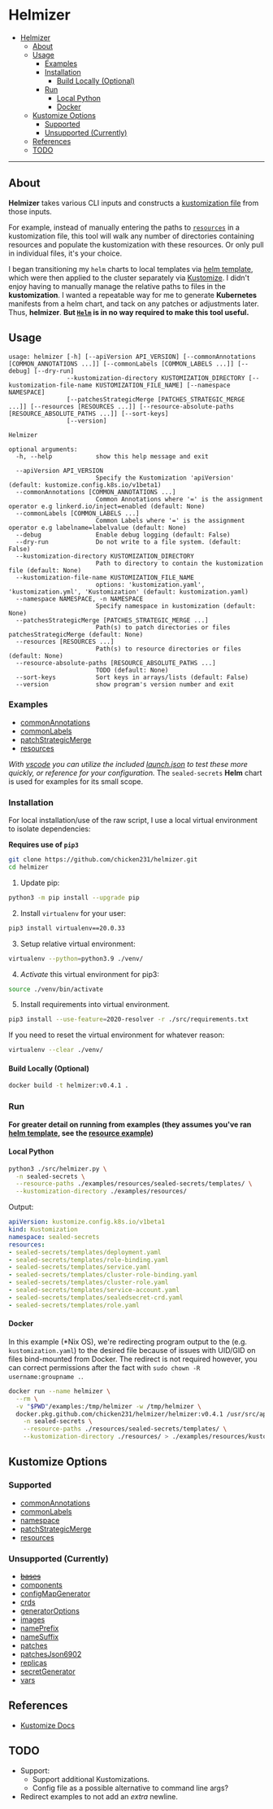 # Helmizer

- [Helmizer](#helmizer)
  - [About](#about)
  - [Usage](#usage)
    - [Examples](#examples)
    - [Installation](#installation)
      - [Build Locally (Optional)](#build-locally-optional)
    - [Run](#run)
      - [Local Python](#local-python)
      - [Docker](#docker)
  - [Kustomize Options](#kustomize-options)
    - [Supported](#supported)
    - [Unsupported (Currently)](#unsupported-currently)
  - [References](#references)
  - [TODO](#todo)

---

## About

**Helmizer** takes various CLI inputs and constructs a [kustomization file](https://kubernetes.io/docs/tasks/manage-kubernetes-objects/kustomization/) from those inputs.

For example, instead of manually entering the paths to [`resources`](https://kubectl.docs.kubernetes.io/references/kustomize/resource/) in a kustomization file, this tool will walk any number of directories containing resources and populate the kustomization with these resources. Or only pull in individual files, it's your choice.

I began transitioning my `helm` charts to local templates via [helm template](https://helm.sh/docs/helm/helm_template/), which were then applied to the cluster separately via [Kustomize](https://kustomize.io/). I didn't enjoy having to manually manage the relative paths to files in the **kustomization**. I wanted a repeatable way for me to generate **Kubernetes** manifests from a helm chart, and tack on any patches or adjustments later. Thus, **helmizer**. **But [`Helm`](https://helm.sh/) is in no way required to make this tool useful.**

## Usage

```
usage: helmizer [-h] [--apiVersion API_VERSION] [--commonAnnotations [COMMON_ANNOTATIONS ...]] [--commonLabels [COMMON_LABELS ...]] [--debug] [--dry-run]
                --kustomization-directory KUSTOMIZATION_DIRECTORY [--kustomization-file-name KUSTOMIZATION_FILE_NAME] [--namespace NAMESPACE]
                [--patchesStrategicMerge [PATCHES_STRATEGIC_MERGE ...]] [--resources [RESOURCES ...]] [--resource-absolute-paths [RESOURCE_ABSOLUTE_PATHS ...]] [--sort-keys]
                [--version]

Helmizer

optional arguments:
  -h, --help            show this help message and exit

  --apiVersion API_VERSION
                        Specify the Kustomization 'apiVersion' (default: kustomize.config.k8s.io/v1beta1)
  --commonAnnotations [COMMON_ANNOTATIONS ...]
                        Common Annotations where '=' is the assignment operator e.g linkerd.io/inject=enabled (default: None)
  --commonLabels [COMMON_LABELS ...]
                        Common Labels where '=' is the assignment operator e.g labelname=labelvalue (default: None)
  --debug               Enable debug logging (default: False)
  --dry-run             Do not write to a file system. (default: False)
  --kustomization-directory KUSTOMIZATION_DIRECTORY
                        Path to directory to contain the kustomization file (default: None)
  --kustomization-file-name KUSTOMIZATION_FILE_NAME
                        options: 'kustomization.yaml', 'kustomization.yml', 'Kustomization' (default: kustomization.yaml)
  --namespace NAMESPACE, -n NAMESPACE
                        Specify namespace in kustomization (default: None)
  --patchesStrategicMerge [PATCHES_STRATEGIC_MERGE ...]
                        Path(s) to patch directories or files patchesStrategicMerge (default: None)
  --resources [RESOURCES ...]
                        Path(s) to resource directories or files (default: None)
  --resource-absolute-paths [RESOURCE_ABSOLUTE_PATHS ...]
                        TODO (default: None)
  --sort-keys           Sort keys in arrays/lists (default: False)
  --version             show program's version number and exit
```

### Examples

- [commonAnnotations](examples/commonAnnotations/)
- [commonLabels](examples/commonLabels/)
- [patchStrategicMerge](examples/patchesStrategicMerge/)
- [resources](examples/resources/)

_With [vscode](https://code.visualstudio.com/) you can utilize the included [launch.json](.vscode/launch.json) to test these more quickly, or reference for your configuration._
The `sealed-secrets` **Helm** chart is used for examples for its small scope.

### Installation

For local installation/use of the raw script, I use a local virtual environment to isolate dependencies:

**Requires use of `pip3`**

```bash
git clone https://github.com/chicken231/helmizer.git
cd helmizer
```

1. Update pip:
```bash
python3 -m pip install --upgrade pip
```
2. Install `virtualenv` for your user:
```bash
pip3 install virtualenv==20.0.33
```
3. Setup relative virtual environment:
```bash
virtualenv --python=python3.9 ./venv/
```
4. _Activate_ this virtual environment for pip3:
```bash
source ./venv/bin/activate
```
5. Install requirements into virtual environment.
```bash
pip3 install --use-feature=2020-resolver -r ./src/requirements.txt
```

If you need to reset the virtual environment for whatever reason:
```bash
virtualenv --clear ./venv/
```

#### Build Locally (Optional)

```bash
docker build -t helmizer:v0.4.1 .
```

### Run

**For greater detail on running from examples (they assumes you've ran [helm template](https://helm.sh/docs/helm/helm_template/), see the [resource example](examples/resources/README.md))**

#### Local Python

```bash
python3 ./src/helmizer.py \
  -n sealed-secrets \
  --resource-paths ./examples/resources/sealed-secrets/templates/ \
  --kustomization-directory ./examples/resources/
```

Output:
```yaml
apiVersion: kustomize.config.k8s.io/v1beta1
kind: Kustomization
namespace: sealed-secrets
resources:
- sealed-secrets/templates/deployment.yaml
- sealed-secrets/templates/role-binding.yaml
- sealed-secrets/templates/service.yaml
- sealed-secrets/templates/cluster-role-binding.yaml
- sealed-secrets/templates/cluster-role.yaml
- sealed-secrets/templates/service-account.yaml
- sealed-secrets/templates/sealedsecret-crd.yaml
- sealed-secrets/templates/role.yaml
```

#### Docker

In this example (*Nix OS), we're redirecting program output to the (e.g. `kustomization.yaml`) to the desired file because of issues with UID/GID on files bind-mounted from Docker. The redirect is not required however, you can correct permissions after the fact with `sudo chown -R username:groupname .`.

```bash
docker run --name helmizer \
  --rm \
  -v "$PWD"/examples:/tmp/helmizer -w /tmp/helmizer \
  docker.pkg.github.com/chicken231/helmizer/helmizer:v0.4.1 /usr/src/app/helmizer.py \
    -n sealed-secrets \
    --resource-paths ./resources/sealed-secrets/templates/ \
    --kustomization-directory ./resources/ > ./examples/resources/kustomization.yaml
```

## Kustomize Options

### Supported

- [commonAnnotations](https://kubectl.docs.kubernetes.io/references/kustomize/commonannotations/)
- [commonLabels](https://kubectl.docs.kubernetes.io/references/kustomize/commonlabels/)
- [namespace](https://kubectl.docs.kubernetes.io/references/kustomize/namespace/)
- [patchStrategicMerge](https://kubectl.docs.kubernetes.io/references/kustomize/patchesstrategicmerge/)
- [resources](https://kubectl.docs.kubernetes.io/references/kustomize/resource/)

### Unsupported (Currently)

- [~~bases~~](https://kubectl.docs.kubernetes.io/references/kustomize/bases/)
- [components](https://kubectl.docs.kubernetes.io/references/kustomize/components/)
- [configMapGenerator](https://kubectl.docs.kubernetes.io/references/kustomize/configmapgenerator/)
- [crds](https://kubectl.docs.kubernetes.io/references/kustomize/crds/)
- [generatorOptions](https://kubectl.docs.kubernetes.io/references/kustomize/generatoroptions/)
- [images](https://kubectl.docs.kubernetes.io/references/kustomize/images/)
- [namePrefix](https://kubectl.docs.kubernetes.io/references/kustomize/nameprefix/)
- [nameSuffix](https://kubectl.docs.kubernetes.io/references/kustomize/namesuffix/)
- [patches](https://kubectl.docs.kubernetes.io/references/kustomize/patches/)
- [patchesJson6902](https://kubectl.docs.kubernetes.io/references/kustomize/patchesjson6902/)
- [replicas](https://kubectl.docs.kubernetes.io/references/kustomize/replicas/)
- [secretGenerator](https://kubectl.docs.kubernetes.io/references/kustomize/secretgenerator/)
- [vars](https://kubectl.docs.kubernetes.io/references/kustomize/vars/)

## References

- [Kustomize Docs](https://kubectl.docs.kubernetes.io/references/kustomize/)

## TODO

- Support:
  - Support additional Kustomizations.
  - Config file as a possible alternative to command line args?
- Redirect examples to not add an _extra_ newline.
